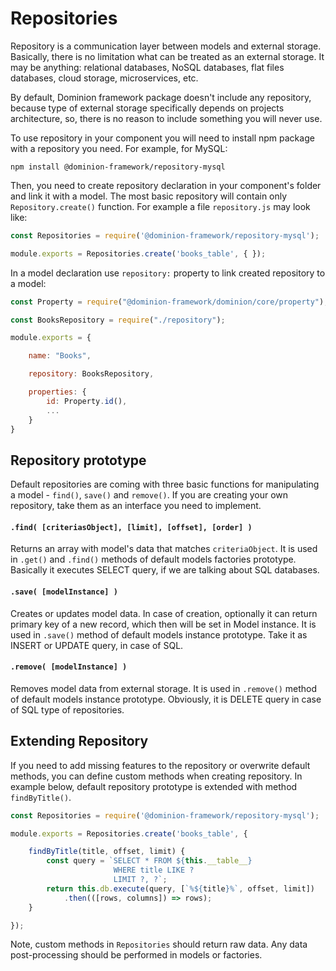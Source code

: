 # Repositories

Repository is a communication layer between models and external 
storage. Basically, there is no limitation what can be treated 
as an external storage. It may be anything: relational databases,
NoSQL databases, flat files databases, cloud storage, microservices, etc.

By default, Dominion framework package doesn't include any repository, 
because type of external storage specifically depends on projects architecture,
so, there is no reason to include something you will never use.

To use repository in your component you will need to install npm package
with a repository you need. For example, for MySQL:

```shell script
npm install @dominion-framework/repository-mysql
```

Then, you need to create repository declaration in your component's folder
and link it with a model. The most basic repository will contain only 
`Repository.create()` function. For example a file `repository.js` may look like:
```js
const Repositories = require('@dominion-framework/repository-mysql');

module.exports = Repositories.create('books_table', { });
```
In a model declaration use `repository:` property to link created repository
to a model:
```js
const Property = require("@dominion-framework/dominion/core/property");

const BooksRepository = require("./repository");

module.exports = {

    name: "Books",

    repository: BooksRepository, 

    properties: {
        id: Property.id(),
        ...
    }
}
``` 

## Repository prototype

Default repositories are coming with three basic functions for 
manipulating a model - `find()`, `save()` and `remove()`. 
If you are creating your own repository, take them as an interface
you need to implement.   


#### `.find( [criteriasObject], [limit], [offset], [order] )`

Returns an array with model's data that matches `criteriaObject`.
It is used in `.get()` and `.find()` methods
of default models factories prototype. Basically it executes SELECT
query, if we are talking about SQL databases.


#### `.save( [modelInstance] )`
Creates or updates model data. In case of creation, optionally it 
can return primary key of a new record, which then will be
set in Model instance. It is used in `.save()` method
of default models instance prototype.
Take it as INSERT or UPDATE query, in case of SQL. 


#### `.remove( [modelInstance] )`
Removes model data from external storage. It is used in `.remove()` 
method of default models instance prototype. 
Obviously, it is DELETE query in case of SQL type of repositories. 


## Extending Repository

If you need to add missing features to the repository or overwrite 
default methods, you can define custom methods when creating repository.
In example below, default repository prototype is extended with method
`findByTitle()`.
  
```js
const Repositories = require('@dominion-framework/repository-mysql');

module.exports = Repositories.create('books_table', {

    findByTitle(title, offset, limit) {
        const query = `SELECT * FROM ${this.__table__} 
                       WHERE title LIKE ?
                       LIMIT ?, ?`;
        return this.db.execute(query, [`%${title}%`, offset, limit])
            .then(([rows, columns]) => rows);
    }

}); 
```

Note, custom methods in `Repositories` should return raw data. 
Any data post-processing should be performed in models or factories.
